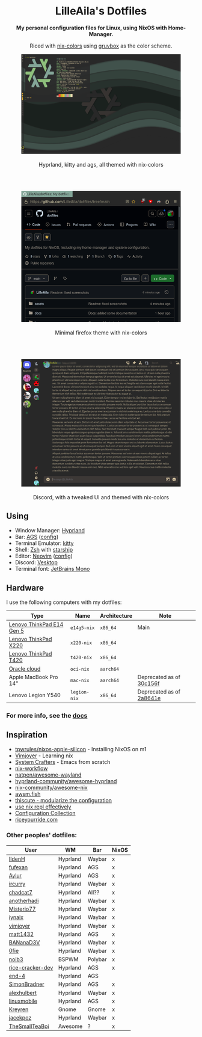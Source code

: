 <div align="center">

# LilleAila's Dotfiles
**My personal configuration files for Linux, using NixOS with Home-Manager.**

Riced with [nix-colors](https://github.com/Misterio77/nix-colors) using [gruvbox](https://github.com/morhetz/gruvbox) as the color scheme.

</div>

<div align="center">

<figure>
    <img src="assets/desktop.png" alt="Desktop screenshot"/>
    <figcaption><br>Hyprland, kitty and ags, all themed with nix-colors</figcaption>
</figure>
<br><br>
<figure>
    <img src="assets/firefox.png" alt="Firefox screenshot"/>
    <figcaption><br>Minimal firefox theme with nix-colors</figcaption>
</figure>
<br><br>
<figure>
    <img src="assets/discord.png" alt="Discord screenshot"/>
    <figcaption><br>Discord, with a tweaked UI and themed with nix-colors</figcaption>
</figure>

</div>

## Using
- Window Manager: [Hyprland](https://hyprland.org)
- Bar: [AGS](https://aylur.github.io/ags-docs/) ([config](https://github.com/LilleAila/ags-config))
- Terminal Emulator: [kitty](https://sw.kovidgoyal.net/kitty)
- Shell: [Zsh](https://www.zsh.org/) with [starship](https://starship.rs/)
- Editor: [Neovim](https://neovim.io) ([config](https://github.com/LilleAila/nvim-nix))
- Discord: [Vesktop](https://github.com/Vencord/Vesktop)
- Terminal font: [JetBrains Mono](https://www.jetbrains.com/lp/mono/)

## Hardware
I use the following computers with my dotfiles:

| Type                                                 | Name         | Architecture | Note                                                                                                              |
| ---                                                  | ---          | ---          | ---                                                                                                               |
| [Lenovo ThinkPad E14 Gen 5](./hosts/e14g5/readme.md) | `e14g5-nix`  | `x86_64`     | Main                                                                                                              |
| [Lenovo ThinkPad X220](./hosts/x220-nix/readme.md)   | `x220-nix`   | `x86_64`     |                                                                                                                   |
| [Lenovo ThinkPad T420](./hosts/t420/readme.md)       | `t420-nix`   | `x86_64`     |                                                                                                                   |
| [Oracle cloud](./hosts/oci/readme.md)                | `oci-nix`    | `aarch64`    |                                                                                                                   |
| Apple MacBook Pro 14"                                | `mac-nix`    | `aarch64`    | Deprecated as of [30c156f](https://github.com/LilleAila/dotfiles/commit/30c156fd9a3cf98db7e0f58d10df9b841800ca54) |
| Lenovo Legion Y540                                   | `legion-nix` | `x86_64`     | Deprecated as of [2a8641e](https://github.com/LilleAila/dotfiles/commit/2a8641eaf5bdf22d609baf2021100634dd83c5ad) |

### For more info, see the [docs](/docs/main.md)

## Inspiration
- [tpwrules/nixos-apple-silicon](https://github.com/tpwrules/nixos-apple-silicon/tree/main) - Installing NixOS on m1
- [Vimjoyer](https://www.youtube.com/@vimjoyer/featured) - Learning nix
- [System Crafters](https://www.youtube.com/watch?v=74zOY-vgkyw&list=PLEoMzSkcN8oPH1au7H6B7bBJ4ZO7BXjSZ) - Emacs from scratch
- [nix-workflow](https://ayats.org/blog/nix-workflow/)
- [natpen/awesome-wayland](https://github.com/natpen/awesome-wayland)
- [hyprland-community/awesome-hyprland](https://github.com/hyprland-community/awesome-hyprland)
- [nix-community/awesome-nix](https://github.com/nix-community/awesome-nix)
- [awsm.fish](https://github.com/jorgebucaran/awsm.fish)
- [thiscute - modularize the configuration](https://nixos-and-flakes.thiscute.world/nixos-with-flakes/modularize-the-configuration)
- [use nix repl effectively](https://aldoborrero.com/posts/2022/12/02/learn-how-to-use-the-nix-repl-effectively/)
- [Configuration Collection](https://nixos.wiki/wiki/Configuration_Collection)
- [riceyourride.com](https://riceyourride.com/best/1)

### Other peoples' dotfiles:
| User | WM | Bar | NixOS |
| ---- | -- | --- | ----- |
| [IldenH](https://github.com/IldenH/dotfiles) | Hyprland | Waybar | x |
| [fufexan](https://github.com/fufexan/dotfiles) | Hyprland | AGS | x |
| [Aylur](https://github.com/Aylur/dotfiles)| Hyprland | AGS | x |
| [ircurry](https://github.com/ircurry/cfg) | Hyprland | Waybar | x |
| [chadcat7](https://github.com/chadcat7/crystal) | Hyprland | All?? | x |
| [anotherhadi](https://github.com/anotherhadi/nixy) | Hyprland | Waybar | x |
| [Misterio77](https://github.com/Misterio77/nix-config) | Hyprland | Waybar | x |
| [iynaix](https://github.com/iynaix/dotfiles) | Hyprland | Waybar | x |
| [vimjoyer](https://github.com/vimjoyer/nixconf) | Hyprland | Waybar | x |
| [matt1432](https://git.nelim.org/matt1432/nixos-configs) | Hyprland | AGS | x |
| [BANanaD3V](https://github.com/BANanaD3V/nixos-config) | Hyprland | Waybar | x |
| [0fie](https://github.com/0fie/maika) | Hyprland | Waybar | x |
| [noib3](https://github.com/noib3/dotfiles) | BSPWM | Polybar | x |
| [rice-cracker-dev](https://github.com/rice-cracker-dev/nixos-config) | Hyprland | AGS | x |
| [end-4](https://github.com/end-4/dots-hyprland) | Hyprland | AGS |  |
| [SimonBradner](https://github.com/SimonBrandner/dotfiles) | Hyprland | AGS | x |
| [alexhulbert](https://github.com/alexhulbert/seaglass) | Hyprland | Waybar | x |
| [linuxmobile](https://github.com/linuxmobile/kaku) | Hyprland | AGS | x |
| [Kreyren](https://github.com/Kreyren/nixos-config) | Gnome | Gnome | x |
| [jacekpoz](https://git.jacekpoz.pl/jacekpoz/niksos) | Hyprland | Waybar | x |
| [TheSmallTeaBoi](https://github.com/TheSmallTeaBoi/frogix/tree/main) | Awesome | ? | x |
